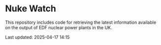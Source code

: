 # Nuke Watch

This repository includes code for retrieving the latest information available on the output of EDF nuclear power plants in the UK.

Last updated: 2025-04-17 14:15